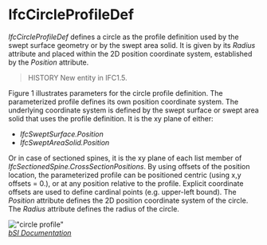IfcCircleProfileDef
===================
_IfcCircleProfileDef_ defines a circle as the profile definition used by the
swept surface geometry or by the swept area solid. It is given by its _Radius_
attribute and placed within the 2D position coordinate system, established by
the _Position_ attribute.  
  
> HISTORY  New entity in IFC1.5.  
  
Figure 1 illustrates parameters for the circle profile definition. The
parameterized profile defines its own position coordinate system. The
underlying coordinate system is defined by the swept surface or swept area
solid that uses the profile definition. It is the xy plane of either:  
  
* _IfcSweptSurface.Position_  
* _IfcSweptAreaSolid.Position_  
  
Or in case of sectioned spines, it is the xy plane of each list member of
_IfcSectionedSpine.CrossSectionPositions_. By using offsets of the position
location, the parameterized profile can be positioned centric (using x,y
offsets = 0.), or at any position relative to the profile. Explicit coordinate
offsets are used to define cardinal points (e.g. upper-left bound). The
_Position_ attribute defines the 2D position coordinate system of the circle.  
The _Radius_ attribute defines the radius of the circle.  
  
!["circle profile"](figures/ifccircleprofiledef-layout1.gif "Figure 1 --
Circle profile")  
[ _bSI
Documentation_](https://standards.buildingsmart.org/IFC/DEV/IFC4_2/FINAL/HTML/schema/ifcprofileresource/lexical/ifccircleprofiledef.htm)


